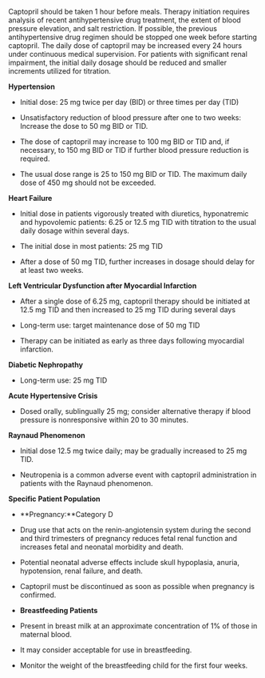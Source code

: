 Captopril should be taken 1 hour before meals. Therapy initiation requires analysis of recent antihypertensive drug treatment, the extent of blood pressure elevation, and salt restriction. If possible, the previous antihypertensive drug regimen should be stopped one week before starting captopril. The daily dose of captopril may be increased every 24 hours under continuous medical supervision. For patients with significant renal impairment, the initial daily dosage should be reduced and smaller increments utilized for titration.

**Hypertension**

- Initial dose: 25 mg twice per day (BID) or three times per day (TID)

- Unsatisfactory reduction of blood pressure after one to two weeks: Increase the dose to 50 mg BID or TID.

- The dose of captopril may increase to 100 mg BID or TID and, if necessary, to 150 mg BID or TID if further blood pressure reduction is required.

- The usual dose range is 25 to 150 mg BID or TID. The maximum daily dose of 450 mg should not be exceeded.

**Heart Failure**

- Initial dose in patients vigorously treated with diuretics, hyponatremic and hypovolemic patients: 6.25 or 12.5 mg TID with titration to the usual daily dosage within several days.

- The initial dose in most patients: 25 mg TID

- After a dose of 50 mg TID, further increases in dosage should delay for at least two weeks.

**Left Ventricular Dysfunction after Myocardial Infarction**

- After a single dose of 6.25 mg, captopril therapy should be initiated at 12.5 mg TID and then increased to 25 mg TID during several days

- Long-term use: target maintenance dose of 50 mg TID

- Therapy can be initiated as early as three days following myocardial infarction.

**Diabetic Nephropathy**

- Long-term use: 25 mg TID

**Acute Hypertensive Crisis**

- Dosed orally, sublingually 25 mg; consider alternative therapy if blood pressure is nonresponsive within 20 to 30 minutes.

**Raynaud Phenomenon**

- Initial dose 12.5 mg twice daily; may be gradually increased to 25 mg TID.

- Neutropenia is a common adverse event with captopril administration in patients with the Raynaud phenomenon.

**Specific Patient Population**

- **Pregnancy:**Category D
- Drug use that acts on the renin-angiotensin system during the second and third trimesters of pregnancy reduces fetal renal function and increases fetal and neonatal morbidity and death.
- Potential neonatal adverse effects include skull hypoplasia, anuria, hypotension, renal failure, and death.
- Captopril must be discontinued as soon as possible when pregnancy is confirmed.

- **Breastfeeding Patients**
- Present in breast milk at an approximate concentration of 1% of those in maternal blood.
- It may consider acceptable for use in breastfeeding.
- Monitor the weight of the breastfeeding child for the first four weeks.